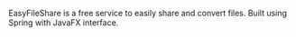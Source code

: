EasyFileShare is a free service to easily share and convert files.
Built using Spring with JavaFX interface.
